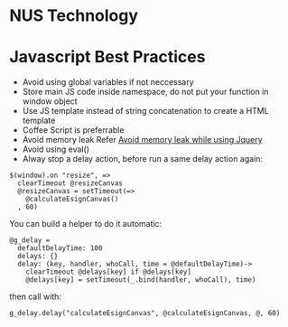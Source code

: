 # NUS Technology

# Javascript Best Practices

* Avoid using global variables if not neccessary
* Store main JS code inside namespace, do not put your function in window object
* Use JS template instead of string concatenation to create a HTML template
* Coffee Script is preferrable
* Avoid memory leak
Refer [Avoid memory leak while using Jquery](http://dev.nustechnology.com/avoid-memory-leak-while-using-jquery/)
* Avoid using eval()
* Alway stop a delay action, before run a same delay action again:

```
$(window).on "resize", =>
  clearTimeout @resizeCanvas
  @resizeCanvas = setTimeout(=>
    @calculateEsignCanvas()
  , 60)
```

You can build a helper to do it automatic:

```
@g_delay =
  defaultDelayTime: 100
  delays: {}
  delay: (key, handler, whoCall, time = @defaultDelayTime)->
    clearTimeout @delays[key] if @delays[key]
    @delays[key] = setTimeout(_.bind(handler, whoCall), time)
```

then call with:

```
g_delay.delay("calculateEsignCanvas", @calculateEsignCanvas, @, 60)

```
